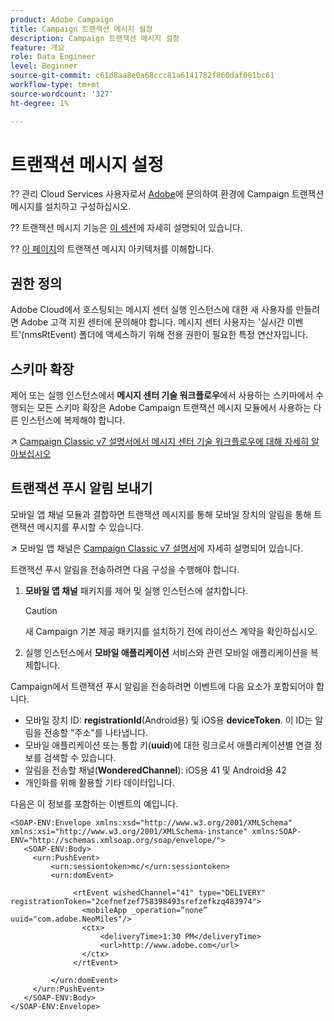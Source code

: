 ```yaml
---
product: Adobe Campaign
title: Campaign 트랜잭션 메시지 설정
description: Campaign 트랜잭션 메시지 설정
feature: 개요
role: Data Engineer
level: Beginner
source-git-commit: c61d8aa8e0a68ccc81a6141782f860daf061bc61
workflow-type: tm+mt
source-wordcount: '327'
ht-degree: 1%

---
```


# 트랜잭션 메시지 설정

?? 관리 Cloud Services 사용자로서 [Adobe](../start/campaign-faq.md#support)에 문의하여 환경에 Campaign 트랜잭션 메시지를 설치하고 구성하십시오.

?? 트랜잭션 메시지 기능은 [이 섹션](../send/transactional.md)에 자세히 설명되어 있습니다.

?? [이 페이지](../dev/architecture.md)의 트랜잭션 메시지 아키텍처를 이해합니다.

## 권한 정의

Adobe Cloud에서 호스팅되는 메시지 센터 실행 인스턴스에 대한 새 사용자를 만들려면 Adobe 고객 지원 센터에 문의해야 합니다. 메시지 센터 사용자는 &#39;실시간 이벤트&#39;(nmsRtEvent) 폴더에 액세스하기 위해 전용 권한이 필요한 특정 연산자입니다.

## 스키마 확장

제어 또는 실행 인스턴스에서 **메시지 센터 기술 워크플로우**&#x200B;에서 사용하는 스키마에서 수행되는 모든 스키마 확장은 Adobe Campaign 트랜잭션 메시지 모듈에서 사용하는 다른 인스턴스에 복제해야 합니다.

↗️ [Campaign Classic v7 설명서에서 메시지 센터 기술 워크플로우에 대해 자세히 알아보십시오](https://experienceleague.adobe.com/docs/campaign-classic/using/transactional-messaging/configure-transactional-messaging/additional-configurations.html#technical-workflows)

## 트랜잭션 푸시 알림 보내기

모바일 앱 채널 모듈과 결합하면 트랜잭션 메시지를 통해 모바일 장치의 알림을 통해 트랜잭션 메시지를 푸시할 수 있습니다.

↗️ 모바일 앱 채널은 [Campaign Classic v7 설명서](https://experienceleague.adobe.com/docs/campaign-classic/using/sending-messages/sending-push-notifications/about-mobile-app-channel.html?lang=en#sending-messages)에 자세히 설명되어 있습니다.

트랜잭션 푸시 알림을 전송하려면 다음 구성을 수행해야 합니다.

1. **모바일 앱 채널** 패키지를 제어 및 실행 인스턴스에 설치합니다.

   >[!CAUTION]
   >
   >새 Campaign 기본 제공 패키지를 설치하기 전에 라이선스 계약을 확인하십시오.

1. 실행 인스턴스에서 **모바일 애플리케이션** 서비스와 관련 모바일 애플리케이션을 복제합니다.

Campaign에서 트랜잭션 푸시 알림을 전송하려면 이벤트에 다음 요소가 포함되어야 합니다.

* 모바일 장치 ID: **registrationId**(Android용) 및 iOS용 **deviceToken**. 이 ID는 알림을 전송할 &quot;주소&quot;를 나타냅니다.
* 모바일 애플리케이션 또는 통합 키(**uuid**)에 대한 링크로서 애플리케이션별 연결 정보를 검색할 수 있습니다.
* 알림을 전송할 채널(**WonderedChannel**): iOS용 41 및 Android용 42
* 개인화를 위해 활용할 기타 데이터입니다.

다음은 이 정보를 포함하는 이벤트의 예입니다.

```
<SOAP-ENV:Envelope xmlns:xsd="http://www.w3.org/2001/XMLSchema" xmlns:xsi="http://www.w3.org/2001/XMLSchema-instance" xmlns:SOAP-ENV="http://schemas.xmlsoap.org/soap/envelope/">
   <SOAP-ENV:Body>
     <urn:PushEvent>
         <urn:sessiontoken>mc/</urn:sessiontoken>
         <urn:domEvent>

              <rtEvent wishedChannel="41" type="DELIVERY" registrationToken="2cefnefzef758398493srefzefkzq483974">
                <mobileApp _operation=”none” uuid="com.adobe.NeoMiles"/>
                <ctx>
                    <deliveryTime>1:30 PM</deliveryTime>
                    <url>http://www.adobe.com</url>
                </ctx>
              </rtEvent>

         </urn:domEvent>
     </urn:PushEvent>           
   </SOAP-ENV:Body>
</SOAP-ENV:Envelope>
```

